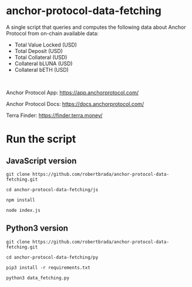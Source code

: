 # anchor-protocol-data-fetching
A single script that queries and computes the following data about Anchor Protocol from on-chain available data:
- Total Value Locked (USD)
- Total Deposit (USD)
- Total Collateral (USD)
- Collateral bLUNA (USD)
- Collateral bETH (USD)

<br /> 

Anchor Protocol App: https://app.anchorprotocol.com/

Anchor Protocol Docs: https://docs.anchorprotocol.com/

Terra Finder: https://finder.terra.money/

# Run the script

## JavaScript version

`git clone https://github.com/robertbrada/anchor-protocol-data-fetching.git`

`cd anchor-protocol-data-fetching/js`

`npm install`

`node index.js`

## Python3 version

`git clone https://github.com/robertbrada/anchor-protocol-data-fetching.git`

`cd anchor-protocol-data-fetching/py`

`pip3 install -r requirements.txt`

`python3 data_fetching.py`